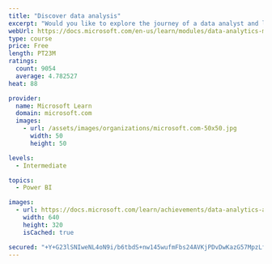 ```yaml
---
title: "Discover data analysis"
excerpt: "Would you like to explore the journey of a data analyst and learn how a data analyst tells a story with data? In this module, you will explore the different roles in data and learn the different tasks of a data analyst."
webUrl: https://docs.microsoft.com/en-us/learn/modules/data-analytics-microsoft/
type: course
price: Free
length: PT23M
ratings:
  count: 9054
  average: 4.782527
heat: 88

provider:
  name: Microsoft Learn
  domain: microsoft.com
  images:
    - url: /assets/images/organizations/microsoft.com-50x50.jpg
      width: 50
      height: 50

levels:
  - Intermediate

topics:
  - Power BI

images:
  - url: https://docs.microsoft.com/learn/achievements/data-analytics-and-microsoft-social.png
    width: 640
    height: 320
    isCached: true

secured: "+Y+G23lSNIweNL4oN9i/b6tbdS+nw145wufmFbs24AVKjPDvDwKazG57MpzLfjuxv1ysPQgsePh4RexZoqPlt/kiw1hJYzCKg767hLsdEM/jp2xnNXAEG4gXw0nwuyTrhYYWEvqThj8PXfdRG0w2HPYb26p3en+ul0zu/bq1MBDjOdZZjStZ/byAM0p/bc3OAe+si2m0was8YjUqfW2DMQ1t1b6TMA2ACwiZFRLl/U2pTJGJn2YQp65LU1gN+fdRbZhAbgLfBdE5NtqDuXujS0aNUFfcDDPBwoVao4JDMj1XsLJ/y9wUW8qBeImREuPeZYWNY6zU5cbdUARRBi2XG50zGkgf+xSAyTqams1JYTLBBgB+9KJUv8b1Sfvg1fuABKSKwOqAOrvQsD4MsRSV41QXfZRKzpICa75Nq3Ns1Vs=;WtizQFmVvrAoeAslVNdwiw=="
---
```


